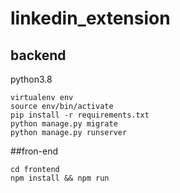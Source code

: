 # linkedin_extension
## backend
python3.8
```
virtualenv env
source env/bin/activate
pip install -r requirements.txt
python manage.py migrate
python manage.py runserver

```
##fron-end
```
cd frontend
npm install && npm run

```
